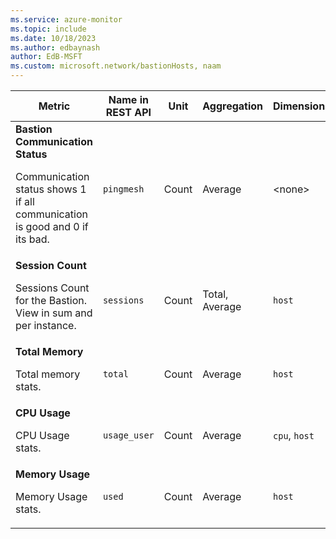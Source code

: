 ```yaml
---
ms.service: azure-monitor
ms.topic: include
ms.date: 10/18/2023
ms.author: edbaynash
author: EdB-MSFT
ms.custom: microsoft.network/bastionHosts, naam
---
```

<!--
NOTE:  This content is automatically generated using API calls to Azure. 
Any edits made on these files will be overwritten in the next run of the script. 
There is no benefit in editing these files directly.  
-->
  
  
|Metric|Name in REST API|Unit|Aggregation|Dimensions|Time Grains|DS Export|
|---|---|---|---|---|---|---|
|**Bastion Communication Status**<p><p>Communication status shows 1 if all communication is good and 0 if its bad. |`pingmesh` |Count |Average |\<none\>|PT1M |No|
|**Session Count**<p><p>Sessions Count for the Bastion. View in sum and per instance. |`sessions` |Count |Total, Average |`host`|PT5M, PT15M |No|
|**Total Memory**<p><p>Total memory stats. |`total` |Count |Average |`host`|PT1M |Yes|
|**CPU Usage**<p><p>CPU Usage stats. |`usage_user` |Count |Average |`cpu`, `host`|PT1M |No|
|**Memory Usage**<p><p>Memory Usage stats. |`used` |Count |Average |`host`|PT1M |Yes|